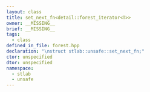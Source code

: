 ```yaml
---
layout: class
title: set_next_fn<detail::forest_iterator<T>>
owner: __MISSING__
brief: __MISSING__
tags:
  - class
defined_in_file: forest.hpp
declaration: "\nstruct stlab::unsafe::set_next_fn;"
ctor: unspecified
dtor: unspecified
namespace:
  - stlab
  - unsafe
---
```

